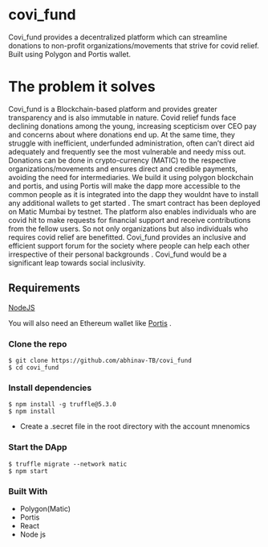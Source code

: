 

# covi_fund
Covi_fund provides a decentralized platform which can streamline donations to non-profit organizations/movements that strive for covid relief. Built using Polygon and Portis wallet.

# The problem it solves
Covi_fund is a Blockchain-based platform and provides greater transparency and is also immutable in nature.
Covid relief funds face declining donations among the young, increasing scepticism over CEO pay and concerns about where donations end up. At the same time, they struggle with inefficient, underfunded administration, often can’t direct aid adequately and frequently see the most vulnerable and needy miss out.
Donations can be done in crypto-currency (MATIC) to the respective organizations/movements and ensures direct and credible payments, avoiding the need for intermediaries. We build it using polygon blockchain and portis, and using Portis will make the dapp more accessible to the common people as it is integrated into the dapp they wouldnt have to install any additional wallets to get started . The smart contract has been deployed on Matic Mumbai by testnet.
The platform also enables individuals who are covid hit to make requests for financial support and receive contributions from the fellow users. So not only organizations but also individuals who requires covid relief are benefitted. Covi_fund provides an inclusive and efficient support forum for the society where people can help each other irrespective of their personal backgrounds . Covi_fund would be a significant leap towards social inclusivity.


## Requirements

[NodeJS](https://nodejs.org/en/download/)

You will also need an Ethereum wallet like [Portis](https://www.portis.io/) .


### Clone the repo

    $ git clone https://github.com/abhinav-TB/covi_fund
    $ cd covi_fund


### Install dependencies

    $ npm install -g truffle@5.3.0
    $ npm install

- Create a .secret file in the root directory with the account mnenomics
### Start the DApp

    $ truffle migrate --network matic
    $ npm start

### Built With

 - Polygon(Matic)
 - Portis 
 - React
 - Node js


